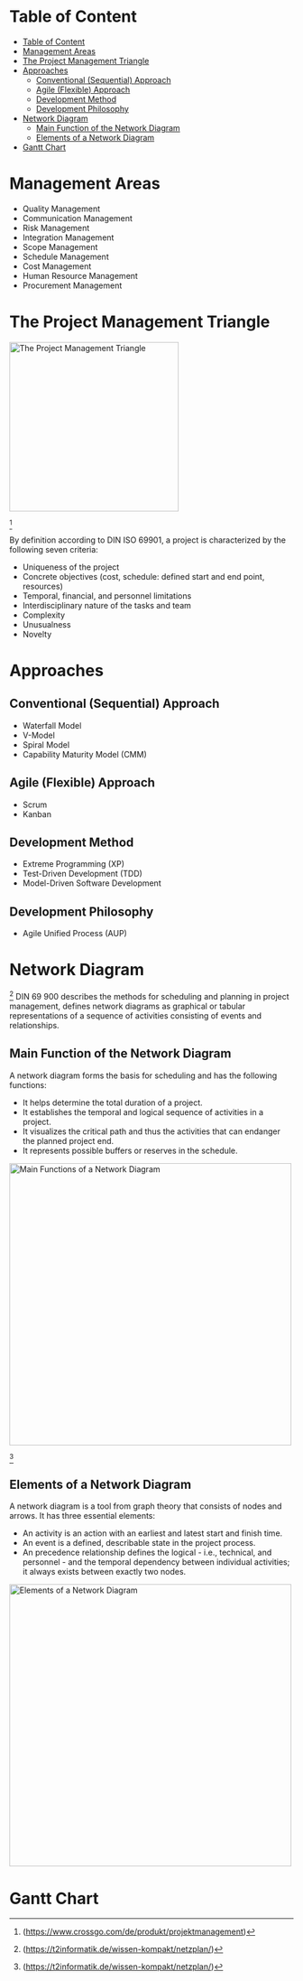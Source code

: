 # Table of Content
- [Table of Content](#table-of-content)
- [Management Areas](#management-areas)
- [The Project Management Triangle](#the-project-management-triangle)
- [Approaches](#approaches)
  - [Conventional (Sequential) Approach](#conventional-sequential-approach)
  - [Agile (Flexible) Approach](#agile-flexible-approach)
  - [Development Method](#development-method)
  - [Development Philosophy](#development-philosophy)
- [Network Diagram](#network-diagram)
  - [Main Function of the Network Diagram](#main-function-of-the-network-diagram)
  - [Elements of a Network Diagram](#elements-of-a-network-diagram)
- [Gantt Chart](#gantt-chart)

# Management Areas
- Quality Management
- Communication Management
- Risk Management
- Integration Management
- Scope Management
- Schedule Management
- Cost Management
- Human Resource Management
- Procurement Management

# The Project Management Triangle

<a href="https://www.crossgo.com/de/produkt/projektmanagement">
    <img src="https://www.crossgo.com/site/produkt/Produktunterseiten/Projektmanagement/image-thumb__213__auto_6dd6ff1f382fe8df728890e87d4acf32/Magisches%20Dreieck_Projektmanagment.png" width="300" title="The Project Management Triangle">
</a>

[^1]

By definition according to DIN ISO 69901, a project is characterized by the following seven criteria:

- Uniqueness of the project
- Concrete objectives (cost, schedule: defined start and end point, resources)
- Temporal, financial, and personnel limitations
- Interdisciplinary nature of the tasks and team
- Complexity
- Unusualness
- Novelty

# Approaches

## Conventional (Sequential) Approach
- Waterfall Model
- V-Model
- Spiral Model
- Capability Maturity Model (CMM)

## Agile (Flexible) Approach
- Scrum
- Kanban

## Development Method
- Extreme Programming (XP)
- Test-Driven Development (TDD)
- Model-Driven Software Development

## Development Philosophy
- Agile Unified Process (AUP)

# Network Diagram
[^2]
DIN 69 900 describes the methods for scheduling and planning in project management, defines network diagrams as graphical or tabular representations of a sequence of activities consisting of events and relationships.

## Main Function of the Network Diagram
A network diagram forms the basis for scheduling and has the following functions:
- It helps determine the total duration of a project.
- It establishes the temporal and logical sequence of activities in a project.
- It visualizes the critical path and thus the activities that can endanger the planned project end.
- It represents possible buffers or reserves in the schedule.

<a href="https://t2informatik.de/wissen-kompakt/netzplan/">
    <img src="https://t2informatik.de/wp-content/uploads/2018/02/netzplan-wissen-kompakt-t2informatik.jpg" width="500" title="Main Functions of a Network Diagram">
</a>

[^2]

## Elements of a Network Diagram 
A network diagram is a tool from graph theory that consists of nodes and arrows. It has three essential elements:

- An activity is an action with an earliest and latest start and finish time.
- An event is a defined, describable state in the project process.
- An precedence relationship defines the logical - i.e., technical, and personnel - and the temporal dependency between individual activities; it always exists between exactly two nodes.

<a href="https://t2informatik.de/wissen-kompakt/netzplan/">
    <img src="https://t2informatik.de/wp-content/uploads/2018/02/vorgangsknoten-wissen-kompakt.jpg" width="500" title="Elements of a Network Diagram">
</a>

# Gantt Chart

[^1]:(https://www.crossgo.com/de/produkt/projektmanagement)
[^2]:(https://t2informatik.de/wissen-kompakt/netzplan/)
